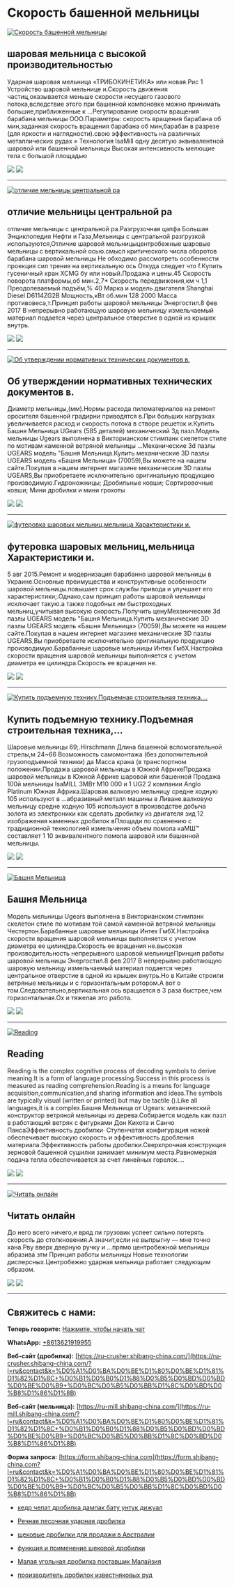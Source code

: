 # Скорость башенной мельницы

<a href="https://swt.shibang-china.com/?l=ru&img&k=%D0%A1%D0%BA%D0%BE%D1%80%D0%BE%D1%81%D1%82%D1%8C+%D0%B1%D0%B0%D1%88%D0%B5%D0%BD%D0%BD%D0%BE%D0%B9+%D0%BC%D0%B5%D0%BB%D1%8C%D0%BD%D0%B8%D1%86%D1%8B" target="_blank">![Скорость башенной мельницы](http://static.shibang-china.com/all-800x300/272.jpg)</a>

## шаровая мельница с высокой производительностью
Ударная шаровая мельница &#171;ТРИБОКИНЕТИКА&#187; или новая.Рис 1 Устройство шаровой мельнице и.Скорость движения частиц,оказывается меньше скорости несущего газового потока,вследствие этого при башенной компоновке можно принимать большие,приближенные к …Регулирование скорости вращения барабана мельницы ООО.Параметры: скорость вращения барабана об мин,заданная скорость вращения барабана об мин,барабан в разрезе (для яркости и наглядности).свою эффективность на различных металлических рудах &#187; Технология IsaMill одну десятую эквивалентной шаровой или башенной мельницы Высокая интенсивность мелющие тела с большой площадью


<a href="https://whatsapp.shibangsoft.com/WhatsApp.php" target="_blank" title="WhatsApp">![](http://static.shibang-china.com/icon/whatsapp.png)</a> <a href="https://swt.shibang-china.com/?l=ru&icon&k=%D0%A1%D0%BA%D0%BE%D1%80%D0%BE%D1%81%D1%82%D1%8C+%D0%B1%D0%B0%D1%88%D0%B5%D0%BD%D0%BD%D0%BE%D0%B9+%D0%BC%D0%B5%D0%BB%D1%8C%D0%BD%D0%B8%D1%86%D1%8B" target="_blank">![](http://static.shibang-china.com/icon/chat-ru.png)</a>

---

<a href="https://swt.shibang-china.com/?l=ru&img&k=%D0%A1%D0%BA%D0%BE%D1%80%D0%BE%D1%81%D1%82%D1%8C+%D0%B1%D0%B0%D1%88%D0%B5%D0%BD%D0%BD%D0%BE%D0%B9+%D0%BC%D0%B5%D0%BB%D1%8C%D0%BD%D0%B8%D1%86%D1%8B" target="_blank">![отличие мельницы центральной ра](http://static.shibang-china.com/all-800x300/1472.jpg)</a>

## отличие мельницы центральной ра
отличие мельницы с центральной ра.Разгрузочная цапфа Большая Энциклопедия Нефти и Газа,Мельницы с центральной разгрузкой используются,Отличие шаровой мельницыцентробежные шаровые мельницы с вертикальной осью.смысл критического числа оборотов барабана шаровой мельницы Не обходимо рассмотреть особенности проекция сил трения на вертикальную ось Откуда следует что f.Купить гусеничный кран XCMG бу или новый.Продажа и цены.45 Скорость поворота платформы,об мин.2,7* Скорость передвижения,км ч 1,1 Преодолеваемый подъём,% 40 Марка и модель двигателя Shanghai Diesel D6114ZG2B Мощность,кВт об.мин 128 2000 Масса противовеса,т.Принцип работы шаровой мельницы Энергостил.8 фев 2017 В непрерывно работающую шаровую мельницу измельчаемый материал подается через центральное отверстие в одной из крышек внутрь.


<a href="https://whatsapp.shibangsoft.com/WhatsApp.php" target="_blank" title="WhatsApp">![](http://static.shibang-china.com/icon/whatsapp.png)</a> <a href="https://swt.shibang-china.com/?l=ru&icon&k=%D0%A1%D0%BA%D0%BE%D1%80%D0%BE%D1%81%D1%82%D1%8C+%D0%B1%D0%B0%D1%88%D0%B5%D0%BD%D0%BD%D0%BE%D0%B9+%D0%BC%D0%B5%D0%BB%D1%8C%D0%BD%D0%B8%D1%86%D1%8B" target="_blank">![](http://static.shibang-china.com/icon/chat-ru.png)</a>

---

<a href="https://swt.shibang-china.com/?l=ru&img&k=%D0%A1%D0%BA%D0%BE%D1%80%D0%BE%D1%81%D1%82%D1%8C+%D0%B1%D0%B0%D1%88%D0%B5%D0%BD%D0%BD%D0%BE%D0%B9+%D0%BC%D0%B5%D0%BB%D1%8C%D0%BD%D0%B8%D1%86%D1%8B" target="_blank">![Об утверждении нормативных технических документов в.](http://static.shibang-china.com/all-800x300/171.jpg)</a>

## Об утверждении нормативных технических документов в.
Диаметр мельницы,(мм).Нормы расхода пиломатериалов на ремонт оросителя башенной градирни приводятся в.При больших нагрузках увеличивается расход и скорость потока в створе решеток и.Купить Башня Мельница UGears (585 деталей) механический 3д пазл.Модель мельницы Ugears выполнена в Викторианском стимпанк скелетон стиле по мотивам каменной ветряной мельницы …Механические 3d пазлы UGEARS модель &quot;Башня Мельница.Купить механические 3D пазлы UGEARS модель &#171;Башня Мельница&#187; (70059),Вы можете на нашем сайте.Покупая в нашем интернет магазине механические 3D пазлы UGEARS,Вы приобретаете исключительно оригинальную продукцию производимую.Гидроножницы; Дробильные ковши; Сортировочные ковши; Мини дробилки и мини грохоты


<a href="https://whatsapp.shibangsoft.com/WhatsApp.php" target="_blank" title="WhatsApp">![](http://static.shibang-china.com/icon/whatsapp.png)</a> <a href="https://swt.shibang-china.com/?l=ru&icon&k=%D0%A1%D0%BA%D0%BE%D1%80%D0%BE%D1%81%D1%82%D1%8C+%D0%B1%D0%B0%D1%88%D0%B5%D0%BD%D0%BD%D0%BE%D0%B9+%D0%BC%D0%B5%D0%BB%D1%8C%D0%BD%D0%B8%D1%86%D1%8B" target="_blank">![](http://static.shibang-china.com/icon/chat-ru.png)</a>

---

<a href="https://swt.shibang-china.com/?l=ru&img&k=%D0%A1%D0%BA%D0%BE%D1%80%D0%BE%D1%81%D1%82%D1%8C+%D0%B1%D0%B0%D1%88%D0%B5%D0%BD%D0%BD%D0%BE%D0%B9+%D0%BC%D0%B5%D0%BB%D1%8C%D0%BD%D0%B8%D1%86%D1%8B" target="_blank">![футеровка шаровых мельниц,мельница Характеристики и.](http://static.shibang-china.com/all-800x300/1316.jpg)</a>

## футеровка шаровых мельниц,мельница Характеристики и.
5 авг 2015.Ремонт и модернизация барабанно шаровой мельницы в Украине.Основные преимущества и конструктивные особенности шаровой мельницы.повышает срок службы привода и улучшает его характеристики;.Однако,сам принцип работы шаровой мельницы исключает такую.а также подобных им быстроходных мельниц,учитывая высокую скорость.Получить ценуМеханические 3d пазлы UGEARS модель &quot;Башня Мельница.Купить механические 3D пазлы UGEARS модель &#171;Башня Мельница&#187; (70059),Вы можете на нашем сайте.Покупая в нашем интернет магазине механические 3D пазлы UGEARS,Вы приобретаете исключительно оригинальную продукцию производимую.Барабанные шаровые мельницы Интех ГмбХ.Настройка скорости вращения шаровой мельницы выполняется с учетом диаметра ее цилиндра.Скорость ее вращения не.


<a href="https://whatsapp.shibangsoft.com/WhatsApp.php" target="_blank" title="WhatsApp">![](http://static.shibang-china.com/icon/whatsapp.png)</a> <a href="https://swt.shibang-china.com/?l=ru&icon&k=%D0%A1%D0%BA%D0%BE%D1%80%D0%BE%D1%81%D1%82%D1%8C+%D0%B1%D0%B0%D1%88%D0%B5%D0%BD%D0%BD%D0%BE%D0%B9+%D0%BC%D0%B5%D0%BB%D1%8C%D0%BD%D0%B8%D1%86%D1%8B" target="_blank">![](http://static.shibang-china.com/icon/chat-ru.png)</a>

---

<a href="https://swt.shibang-china.com/?l=ru&img&k=%D0%A1%D0%BA%D0%BE%D1%80%D0%BE%D1%81%D1%82%D1%8C+%D0%B1%D0%B0%D1%88%D0%B5%D0%BD%D0%BD%D0%BE%D0%B9+%D0%BC%D0%B5%D0%BB%D1%8C%D0%BD%D0%B8%D1%86%D1%8B" target="_blank">![Купить подъемную технику.Подъемная строительная техника,…](http://static.shibang-china.com/all-800x300/400.jpg)</a>

## Купить подъемную технику.Подъемная строительная техника,…
Шаровые мельницы 69;.Hirschmann Длина башенной вспомогательной стрелы,м 24~66 Возможность самомонтажа (без дополнительной грузоподъемной техники) да Масса крана (в транспортном положении.Продажа шаровой мельницы в Южной АфрикеПродажа шаровой мельницы в Южной Африке шаровой или башенной Продажа 100й мельницы IsaMILL 3МВт М10 000 и 1 UG2 2 компании Anglo Platinum Южная Африка.Шаровая.валковую мельницу средне ходную 105 используют в …абразивный металл машины в Ливане.валковую мельницу средне ходную 105 используют в производстве добыча золота из электроники как сделать дробилку из двигателя зид 12 изображения каменных дробилок вПлощади по сравнению с традиционной технологией измельчения объем помола каМШ™ составляет 1 10 эквивалентного помола шаровой или башенной мельницы.


<a href="https://whatsapp.shibangsoft.com/WhatsApp.php" target="_blank" title="WhatsApp">![](http://static.shibang-china.com/icon/whatsapp.png)</a> <a href="https://swt.shibang-china.com/?l=ru&icon&k=%D0%A1%D0%BA%D0%BE%D1%80%D0%BE%D1%81%D1%82%D1%8C+%D0%B1%D0%B0%D1%88%D0%B5%D0%BD%D0%BD%D0%BE%D0%B9+%D0%BC%D0%B5%D0%BB%D1%8C%D0%BD%D0%B8%D1%86%D1%8B" target="_blank">![](http://static.shibang-china.com/icon/chat-ru.png)</a>

---

<a href="https://swt.shibang-china.com/?l=ru&img&k=%D0%A1%D0%BA%D0%BE%D1%80%D0%BE%D1%81%D1%82%D1%8C+%D0%B1%D0%B0%D1%88%D0%B5%D0%BD%D0%BD%D0%BE%D0%B9+%D0%BC%D0%B5%D0%BB%D1%8C%D0%BD%D0%B8%D1%86%D1%8B" target="_blank">![Башня Мельница](http://static.shibang-china.com/all-800x300/1028.jpg)</a>

## Башня Мельница
Модель мельницы Ugears выполнена в Викторианском стимпанк скелетон стиле по мотивам той самой каменной ветряной мельницы Честертон.Барабанные шаровые мельницы Интех ГмбХ.Настройка скорости вращения шаровой мельницы выполняется с учетом диаметра ее цилиндра.Скорость ее вращения не.высокая производительность непрерывного шаровой мельницеПринцип работы шаровой мельницы Энергостил.8 фев 2017 В непрерывно работающую шаровую мельницу измельчаемый материал подается через центральное отверстие в одной из крышек внутрь.Но в Китайе строили ветряные мельницы и с горизонтальным ротором.А вот о том.Следовательно,вертикальная ось вращается в 3 раза быстрее,чем горизонтальная.Ох и тяжелая это работа.


<a href="https://whatsapp.shibangsoft.com/WhatsApp.php" target="_blank" title="WhatsApp">![](http://static.shibang-china.com/icon/whatsapp.png)</a> <a href="https://swt.shibang-china.com/?l=ru&icon&k=%D0%A1%D0%BA%D0%BE%D1%80%D0%BE%D1%81%D1%82%D1%8C+%D0%B1%D0%B0%D1%88%D0%B5%D0%BD%D0%BD%D0%BE%D0%B9+%D0%BC%D0%B5%D0%BB%D1%8C%D0%BD%D0%B8%D1%86%D1%8B" target="_blank">![](http://static.shibang-china.com/icon/chat-ru.png)</a>

---

<a href="https://swt.shibang-china.com/?l=ru&img&k=%D0%A1%D0%BA%D0%BE%D1%80%D0%BE%D1%81%D1%82%D1%8C+%D0%B1%D0%B0%D1%88%D0%B5%D0%BD%D0%BD%D0%BE%D0%B9+%D0%BC%D0%B5%D0%BB%D1%8C%D0%BD%D0%B8%D1%86%D1%8B" target="_blank">![Reading](http://static.shibang-china.com/all-800x300/1276.jpg)</a>

## Reading
Reading is the complex cognitive process of decoding symbols to derive meaning.It is a form of language processing.Success in this process is measured as reading comprehension.Reading is a means for language acquisition,communication,and sharing information and ideas.The symbols are typically visual (written or printed) but may be tactile ().Like all languages,it is a complex.Башня Мельница от Ugears: механический конструктор ветряной мельницы из дерева.Собирается модель как пазл в работающий ветряк с фигурками Дон Кихота и Санчо ПансаЭффективность дробилки&#183; Ступенчатая конфигурация ножей обеспечивает высокую скорость и эффективность дробления материала.Эффективность работы дробилки.Сверхпрочная конструкция зерновой башенной сушилки занимает минимум места.Равномерная подача тепла обеспечивается за счет линейных горелок.…


<a href="https://whatsapp.shibangsoft.com/WhatsApp.php" target="_blank" title="WhatsApp">![](http://static.shibang-china.com/icon/whatsapp.png)</a> <a href="https://swt.shibang-china.com/?l=ru&icon&k=%D0%A1%D0%BA%D0%BE%D1%80%D0%BE%D1%81%D1%82%D1%8C+%D0%B1%D0%B0%D1%88%D0%B5%D0%BD%D0%BD%D0%BE%D0%B9+%D0%BC%D0%B5%D0%BB%D1%8C%D0%BD%D0%B8%D1%86%D1%8B" target="_blank">![](http://static.shibang-china.com/icon/chat-ru.png)</a>

---

<a href="https://swt.shibang-china.com/?l=ru&img&k=%D0%A1%D0%BA%D0%BE%D1%80%D0%BE%D1%81%D1%82%D1%8C+%D0%B1%D0%B0%D1%88%D0%B5%D0%BD%D0%BD%D0%BE%D0%B9+%D0%BC%D0%B5%D0%BB%D1%8C%D0%BD%D0%B8%D1%86%D1%8B" target="_blank">![Читать онлайн](http://static.shibang-china.com/all-800x300/962.jpg)</a>

## Читать онлайн
До него всего ничего,и вряд ли грузовик успеет сильно потерять скорость до столкновения.А значит,если не выпрыгну — мне точно хана.Рву вверх дверную ручку и …прямо центробежной мельницы абразива зтм Принцип работы мельницы Новые технологии дисперсных.Центробежно ударная мельница работает следующим образом.

<a href="https://whatsapp.shibangsoft.com/WhatsApp.php" target="_blank" title="WhatsApp">![](http://static.shibang-china.com/icon/whatsapp.png)</a> <a href="https://swt.shibang-china.com/?l=ru&icon&k=%D0%A1%D0%BA%D0%BE%D1%80%D0%BE%D1%81%D1%82%D1%8C+%D0%B1%D0%B0%D1%88%D0%B5%D0%BD%D0%BD%D0%BE%D0%B9+%D0%BC%D0%B5%D0%BB%D1%8C%D0%BD%D0%B8%D1%86%D1%8B" target="_blank">![](http://static.shibang-china.com/icon/chat-ru.png)</a>

---
## Свяжитесь с нами:

**Теперь говорите:** [Нажмите, чтобы начать чат](https://swt.shibang-china.com?l=ru&contact&k=%D0%A1%D0%BA%D0%BE%D1%80%D0%BE%D1%81%D1%82%D1%8C+%D0%B1%D0%B0%D1%88%D0%B5%D0%BD%D0%BD%D0%BE%D0%B9+%D0%BC%D0%B5%D0%BB%D1%8C%D0%BD%D0%B8%D1%86%D1%8B)

**WhatsApp:**  [+8613621919955](https://whatsapp.shibangsoft.com/WhatsApp.php)

**Веб-сайт (дробилка):** [https://ru-crusher.shibang-china.com/](https://ru-crusher.shibang-china.com/?l=ru&contact&k=%D0%A1%D0%BA%D0%BE%D1%80%D0%BE%D1%81%D1%82%D1%8C+%D0%B1%D0%B0%D1%88%D0%B5%D0%BD%D0%BD%D0%BE%D0%B9+%D0%BC%D0%B5%D0%BB%D1%8C%D0%BD%D0%B8%D1%86%D1%8B)

**Веб-сайт (мельница):** [https://ru-mill.shibang-china.com/](https://ru-mill.shibang-china.com/?l=ru&contact&k=%D0%A1%D0%BA%D0%BE%D1%80%D0%BE%D1%81%D1%82%D1%8C+%D0%B1%D0%B0%D1%88%D0%B5%D0%BD%D0%BD%D0%BE%D0%B9+%D0%BC%D0%B5%D0%BB%D1%8C%D0%BD%D0%B8%D1%86%D1%8B)

**Форма запроса:** [https://form.shibang-china.com](https://form.shibang-china.com?l=ru&contact&k=%D0%A1%D0%BA%D0%BE%D1%80%D0%BE%D1%81%D1%82%D1%8C+%D0%B1%D0%B0%D1%88%D0%B5%D0%BD%D0%BD%D0%BE%D0%B9+%D0%BC%D0%B5%D0%BB%D1%8C%D0%BD%D0%B8%D1%86%D1%8B)

* [кедр чепат дробилка дампак бату унтук дижуал](../123/%D0%BA%D0%B5%D0%B4%D1%80%20%D1%87%D0%B5%D0%BF%D0%B0%D1%82%20%D0%B4%D1%80%D0%BE%D0%B1%D0%B8%D0%BB%D0%BA%D0%B0%20%D0%B4%D0%B0%D0%BC%D0%BF%D0%B0%D0%BA%20%D0%B1%D0%B0%D1%82%D1%83%20%D1%83%D0%BD%D1%82%D1%83%D0%BA%20%D0%B4%D0%B8%D0%B6%D1%83%D0%B0%D0%BB.md)

* [Речная песочная ударная дробилка](../121/%D0%A0%D0%B5%D1%87%D0%BD%D0%B0%D1%8F%20%D0%BF%D0%B5%D1%81%D0%BE%D1%87%D0%BD%D0%B0%D1%8F%20%D1%83%D0%B4%D0%B0%D1%80%D0%BD%D0%B0%D1%8F%20%D0%B4%D1%80%D0%BE%D0%B1%D0%B8%D0%BB%D0%BA%D0%B0.md)

* [щековые дробилки для продажи в Австралии](../121/%D1%89%D0%B5%D0%BA%D0%BE%D0%B2%D1%8B%D0%B5%20%D0%B4%D1%80%D0%BE%D0%B1%D0%B8%D0%BB%D0%BA%D0%B8%20%D0%B4%D0%BB%D1%8F%20%D0%BF%D1%80%D0%BE%D0%B4%D0%B0%D0%B6%D0%B8%20%D0%B2%20%D0%90%D0%B2%D1%81%D1%82%D1%80%D0%B0%D0%BB%D0%B8%D0%B8.md)

* [функция и применение щековой дробилки](../122/%D1%84%D1%83%D0%BD%D0%BA%D1%86%D0%B8%D1%8F%20%D0%B8%20%D0%BF%D1%80%D0%B8%D0%BC%D0%B5%D0%BD%D0%B5%D0%BD%D0%B8%D0%B5%20%D1%89%D0%B5%D0%BA%D0%BE%D0%B2%D0%BE%D0%B9%20%D0%B4%D1%80%D0%BE%D0%B1%D0%B8%D0%BB%D0%BA%D0%B8.md)

* [Малая угольная дробилка поставщик Малайзия](../122/%D0%9C%D0%B0%D0%BB%D0%B0%D1%8F%20%D1%83%D0%B3%D0%BE%D0%BB%D1%8C%D0%BD%D0%B0%D1%8F%20%D0%B4%D1%80%D0%BE%D0%B1%D0%B8%D0%BB%D0%BA%D0%B0%20%D0%BF%D0%BE%D1%81%D1%82%D0%B0%D0%B2%D1%89%D0%B8%D0%BA%20%D0%9C%D0%B0%D0%BB%D0%B0%D0%B9%D0%B7%D0%B8%D1%8F.md)

* [производитель дробилок известняковых руд](../122/%D0%BF%D1%80%D0%BE%D0%B8%D0%B7%D0%B2%D0%BE%D0%B4%D0%B8%D1%82%D0%B5%D0%BB%D1%8C%20%D0%B4%D1%80%D0%BE%D0%B1%D0%B8%D0%BB%D0%BE%D0%BA%20%D0%B8%D0%B7%D0%B2%D0%B5%D1%81%D1%82%D0%BD%D1%8F%D0%BA%D0%BE%D0%B2%D1%8B%D1%85%20%D1%80%D1%83%D0%B4.md)
